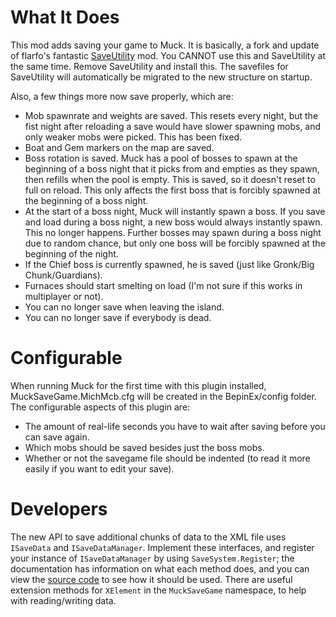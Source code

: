 # What It Does
This mod adds saving your game to Muck. It is basically, a fork and update of flarfo's fantastic [SaveUtility](https://muck.thunderstore.io/package/flarfo/SaveUtility) mod.
You CANNOT use this and SaveUtility at the same time. Remove SaveUtility and install this. The savefiles for SaveUtility will automatically be migrated to the new structure on startup.

Also, a few things more now save properly, which are:
- Mob spawnrate and weights are saved. This resets every night, but the fist night after reloading a save would have slower spawning mobs, and only weaker mobs were picked. This has been fixed.
- Boat and Gem markers on the map are saved.
- Boss rotation is saved. Muck has a pool of bosses to spawn at the beginning of a boss night that it picks from and empties as they spawn, then refills when the pool is empty. This is saved, so it doesn't reset to full on reload. This only affects the first boss that is forcibly spawned at the beginning of a boss night.
- At the start of a boss night, Muck will instantly spawn a boss. If you save and load during a boss night, a new boss would always instantly spawn. This no longer happens. Further bosses may spawn during a boss night due to random chance, but only one boss will be forcibly spawned at the beginning of the night.
- If the Chief boss is currently spawned, he is saved (just like Gronk/Big Chunk/Guardians).
- Furnaces should start smelting on load (I'm not sure if this works in multiplayer or not).
- You can no longer save when leaving the island.
- You can no longer save if everybody is dead.


# Configurable
When running Muck for the first time with this plugin installed, MuckSaveGame.MichMcb.cfg will be created in the BepinEx/config folder.
The configurable aspects of this plugin are:

- The amount of real-life seconds you have to wait after saving before you can save again.
- Which mobs should be saved besides just the boss mobs.
- Whether or not the savegame file should be indented (to read it more easily if you want to edit your save).


# Developers
The new API to save additional chunks of data to the XML file uses `ISaveData` and `ISaveDataManager`. Implement these interfaces, and register your instance of `ISaveDataManager` by using `SaveSystem.Register`; the documentation has information on what each method does, and you can view the [source code](https://github.com/Michmcb/MuckMods) to see how it should be used.
There are useful extension methods for `XElement` in the `MuckSaveGame` namespace, to help with reading/writing data.
